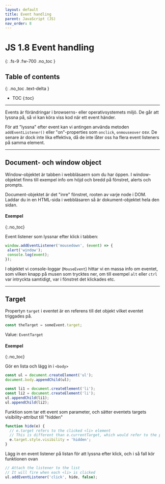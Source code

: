 ```yaml
---
layout: default
title: Event handling
parent: JavaScript (JS)
nav_order: 8
---
```


# JS 1.8 Event handling
{: .fs-9 .fw-700 .no_toc }

## Table of contents
{: .no_toc .text-delta }

- TOC
{:toc}

---

Events är förändringar i browserns- eller operativsystemets miljö. De går att lyssna på, så vi kan köra viss kod när ett event händer.

För att "lyssna" efter event kan vi antingen använda metoden `addEventListener()` eller "on"-properties som `onclick`, `onmouseover` osv. De senare är dock inte lika effektiva, då de inte låter oss ha flera event listeners på samma element.

---

## Document- och window object

Window-objektet är tabben i webbläsaern som du har öppen. I window-objektet finns till exempel info om höjd och bredd på fönstret, alerts och prompts.

Document-objektet är det "inre" fönstret, rooten av varje node i DOM. Laddar du in en HTML-sida i webbläsaren så är dokument-objektet hela den sidan.

#### Exempel
{:.no_toc}

Event listener som lyssnar efter klick i tabben:

```js
window.addEventListener('mousedown', (event) => {
 alert('window');
 console.log(event);
});
```

I objektet vi console-loggar (`MouseEvent`) hittar vi en massa info om eventet, som vilken knapp på musen som trycktes ner, om till exempel `alt` eller `ctrl` var intryckta samtidigt, var i fönstret det klickades etc.

---

## Target

Propertyn `target` i eventet är en referens till det objekt vilket eventet triggades på.

```js
const theTarget = someEvent.target;
```
Value: `EventTarget`

#### Exempel
{:.no_toc}

Gör en lista och lägg in i `<body>`
```js
const ul = document.createElement('ul');
document.body.appendChild(ul);

const li1 = document.createElement('li');
const li2 = document.createElement('li');
ul.appendChild(li1);
ul.appendChild(li2);
```

Funktion som tar ett event som parameter, och sätter eventets targets visibility-attribut till "hidden"
```js
function hide(e) {
  // e.target refers to the clicked <li> element
  // This is different than e.currentTarget, which would refer to the parent <ul> in this context
  e.target.style.visibility = 'hidden';
}
```

Lägg in en event listener på listan för att lyssna efter klick, och i så fall kör funktionen ovan
```js
// Attach the listener to the list
// It will fire when each <li> is clicked
ul.addEventListener('click', hide, false);
```